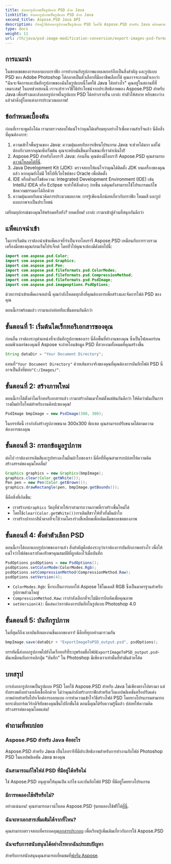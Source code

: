 ```yaml
---
title: ส่งออกรูปภาพเป็นรูปแบบ PSD ด้วย Java
linktitle: ส่งออกรูปภาพเป็นรูปแบบ PSD ด้วย Java
second_title: Aspose.PSD Java API
description: เรียนรู้วิธีส่งออกรูปภาพเป็นรูปแบบ PSD โดยใช้ Aspose.PSD สำหรับ Java พร้อมคำแนะนำง่ายๆ ทีละขั้นตอน เหมาะสำหรับนักพัฒนาและนักออกแบบกราฟิก
type: docs
weight: 11
url: /th/java/psd-image-modification-conversion/export-images-psd-format/
---
```

## การแนะนำ

ในขอบเขตของการออกแบบกราฟิก การทำงานกับรูปภาพแบบเลเยอร์ถือเป็นสิ่งสำคัญ และรูปแบบ PSD ของ Adobe Photoshop ได้กลายเป็นตัวเลือกที่มืออาชีพเลือกใช้ คุณอาจจะถามตัวเองว่า "ฉันจะจัดการและบันทึกรูปภาพของฉันในรูปแบบนี้โดยใช้ Java ได้อย่างไร" คุณอยู่ในสถานที่ที่เหมาะสม! ในบทช่วยสอนนี้ เราจะสำรวจวิธีใช้ประโยชน์จากประสิทธิภาพของ Aspose.PSD สำหรับ Java เพื่อสร้างและส่งออกรูปภาพในรูปแบบ PSD ได้อย่างราบรื่น เอาล่ะ ทำตัวให้สบาย หยิบของว่าง แล้วดำดิ่งสู่โลกแห่งการประมวลผลภาพ!

## ข้อกำหนดเบื้องต้น

ก่อนที่เราจะพูดถึงโค้ด เรามาตรวจสอบให้แน่ใจว่าคุณได้เตรียมทุกอย่างไว้เพื่อความสำเร็จแล้ว นี่คือสิ่งที่คุณต้องการ:

1. ความเข้าใจพื้นฐานของ Java: ความคุ้นเคยกับการเขียนโปรแกรม Java จะช่วยได้มาก แต่ไม่ต้องกังวลหากคุณเพิ่งเริ่มต้น คุณจะหยิบมันขึ้นมาในขณะที่เราดำเนินไป!
2.  Aspose.PSD สำหรับไลบรารี Java: ก่อนอื่น คุณต้องมีไลบรารี Aspose.PSD คุณสามารถ[ดาวน์โหลดได้ที่นี่](https://releases.aspose.com/psd/java/).
3. Java Development Kit (JDK): ตรวจสอบให้แน่ใจว่าคุณได้ติดตั้ง JDK บนเครื่องของคุณแล้ว หากคุณยังไม่มี ให้ไปที่เว็บไซต์ของ Oracle เพื่อติดตั้ง
4. IDE หรือตัวแก้ไขข้อความ: Integrated Development Environment (IDE) เช่น IntelliJ IDEA หรือ Eclipse จะทำให้สิ่งต่างๆ ง่ายขึ้น แต่คุณยังสามารถใช้โปรแกรมแก้ไขข้อความธรรมดาได้อีกด้วย
5. ความคุ้นเคยกับแนวคิดการประมวลผลภาพ: การรู้เพียงเล็กน้อยเกี่ยวกับกราฟิก โหมดสี และรูปแบบภาพจะเป็นประโยชน์

เตรียมอุปกรณ์ของคุณให้พร้อมหรือยัง? ยอดเยี่ยม! เอาล่ะ เรามาเข้าสู่ส่วนที่สนุกกันดีกว่า

## แพ็คเกจนำเข้า

ในการเริ่มต้น เราต้องนำเข้าแพ็คเกจที่จำเป็นจากไลบรารี Aspose.PSD เหมือนกับการรวบรวมเครื่องมือของคุณก่อนเริ่มโปรเจ็กต์ โดยทั่วไปคุณจะต้องมีดังต่อไปนี้:

```java
import com.aspose.psd.Color;
import com.aspose.psd.Graphics;
import com.aspose.psd.Pen;
import com.aspose.psd.fileformats.psd.ColorModes;
import com.aspose.psd.fileformats.psd.CompressionMethod;
import com.aspose.psd.fileformats.psd.PsdImage;
import com.aspose.psd.imageoptions.PsdOptions;
```

ด้วยการนำเข้าแพ็คเกจเหล่านี้ คุณกำลังโหลดทุกสิ่งที่คุณต้องการเพื่อสร้างและจัดการไฟล์ PSD ของคุณ

ตอนนี้เราพร้อมแล้ว เรามาแบ่งย่อยทีละขั้นตอนกันดีกว่า 

## ขั้นตอนที่ 1: เริ่มต้นไดเร็กทอรีเอกสารของคุณ

ก่อนอื่น เราต้องระบุตำแหน่งที่จะบันทึกรูปภาพของเรา นี่คือพื้นที่ทำงานของคุณ ซึ่งเป็นโฟลเดอร์บนคอมพิวเตอร์ของคุณที่ Aspose จะถ่ายโอนข้อมูล PSD ที่สวยงามทั้งหมดที่คุณสร้างขึ้น

```java
String dataDir = "Your Document Directory";
```
 แทนที่`"Your Document Directory"` ด้วยเส้นทางจริงของคุณที่คุณต้องการบันทึกไฟล์ PSD นี่อาจเป็นสิ่งที่ชอบ`"C:/Images/"`. 

## ขั้นตอนที่ 2: สร้างภาพใหม่

ตอนนี้เราได้ตั้งค่าไดเร็กทอรีเอกสารแล้ว เรามาสร้างอิมเมจใหม่ตั้งแต่ต้นกันดีกว่า ให้คิดว่ามันเป็นการวางผืนผ้าใบใหม่สำหรับงานศิลปะของคุณ!

```java
PsdImage bmpImage = new PsdImage(300, 300);
```
ในบรรทัดนี้ เรากำลังสร้างรูปภาพขนาด 300x300 พิกเซล คุณสามารถปรับขนาดได้ตามความต้องการของคุณ 

## ขั้นตอนที่ 3: กรอกข้อมูลรูปภาพ

ต่อไป เราต้องการเติมสีและรูปทรงลงในผืนผ้าใบของเรา นี่คือที่ที่คุณสามารถปล่อยให้ความคิดสร้างสรรค์ของคุณไหลลื่น!

```java
Graphics graphics = new Graphics(bmpImage);
graphics.clear(Color.getWhite());
Pen pen = new Pen(Color.getBrown());
graphics.drawRectangle(pen, bmpImage.getBounds());
```
นี่คือสิ่งที่เกิดขึ้น:
-  เราสร้างก`Graphics` วัตถุที่ช่วยให้เราสามารถวาดภาพที่เราสร้างขึ้นใหม่ได้
-  โดยใช้`clear(Color.getWhite())`เราเติมสีขาวให้ทั่วทั้งผืนผ้าใบ
- เราสร้างปากกาสีน้ำตาลที่จะใช้วาดโครงร่างสี่เหลี่ยมเพื่อเติมเต็มขอบเขตของภาพ

## ขั้นตอนที่ 4: ตั้งค่าตัวเลือก PSD

ตอนนี้เราได้ออกแบบรูปภาพของเราแล้ว สิ่งสำคัญคือต้องระบุว่าเราต้องการบันทึกภาพอย่างไร เพื่อให้แน่ใจว่าไฟล์ของเรายังคงรักษาคุณสมบัติที่ถูกต้องไว้เมื่อบันทึก

```java
PsdOptions psdOptions = new PsdOptions();
psdOptions.setColorMode(ColorModes.Rgb);
psdOptions.setCompressionMethod(CompressionMethod.Raw);
psdOptions.setVersion(4);
```
- `ColorModes.Rgb`: ซึ่งจะเป็นการบอกให้ Aspose ใช้โมเดลสี RGB ซึ่งเป็นมาตรฐานสำหรับรูปภาพส่วนใหญ่
- `CompressionMethod.Raw`: เรากำลังเลือกที่จะไม่มีการบีบอัดเพื่อคุณภาพ
- `setVersion(4)`: นี่แสดงว่าเราต้องการบันทึกในรูปแบบ Photoshop 4.0

## ขั้นตอนที่ 5: บันทึกรูปภาพ

ในที่สุดก็ถึงเวลาบันทึกผลงานชิ้นเอกของเรา! นี่คือที่ทุกอย่างมารวมกัน 

```java
bmpImage.save(dataDir + "ExportImageToPSD_output.psd", psdOptions);
```
 บรรทัดนี้ส่งออกรูปภาพไปยังไดเร็กทอรีที่ระบุพร้อมชื่อไฟล์`ExportImageToPSD_output.psd`- มันเหมือนกับการคลิกปุ่ม “บันทึก” ใน Photoshop มีเพียงเราเท่านั้นที่ทำมันด้วยโค้ด

## บทสรุป

การส่งออกรูปภาพเป็นรูปแบบ PSD โดยใช้ Aspose.PSD สำหรับ Java ไม่เพียงตรงไปตรงมา แต่ยังทรงพลังอย่างเหลือเชื่ออีกด้วย ไม่ว่าคุณกำลังสร้างกราฟิกสำหรับเว็บแอปพลิเคชันหรือปรับแต่งภาพถ่ายสำหรับโปรเจ็กต์การออกแบบ การทำความเข้าใจวิธีสร้างไฟล์ PSD โดยทางโปรแกรมสามารถยกระดับอาร์ตเวิร์กดิจิทัลของคุณขึ้นไปอีกขั้นได้ ตอนนี้คุณได้รับความรู้นี้แล้ว ปล่อยให้ความคิดสร้างสรรค์ของคุณโลดแล่น!

## คำถามที่พบบ่อย

### Aspose.PSD สำหรับ Java คืออะไร
Aspose.PSD สำหรับ Java เป็นไลบรารีที่มีประสิทธิภาพสำหรับการทำงานกับไฟล์ Photoshop PSD ในแอปพลิเคชัน Java ของคุณ

### ฉันสามารถแก้ไขไฟล์ PSD ที่มีอยู่ได้หรือไม่
ใช่ Aspose.PSD อนุญาตให้คุณเปิด แก้ไข และบันทึกไฟล์ PSD ที่มีอยู่โดยทางโปรแกรม

### มีการทดลองใช้ฟรีหรือไม่?
 อย่างแน่นอน! คุณสามารถดาวน์โหลด Aspose.PSD รุ่นทดลองใช้ฟรีได้[ที่นี่](https://releases.aspose.com/).

### ฉันจะหาเอกสารเพิ่มเติมได้จากที่ไหน?
 คุณสามารถตรวจสอบที่ครอบคลุม[เอกสารประกอบ](https://reference.aspose.com/psd/java/) เพื่อเรียนรู้เพิ่มเติมเกี่ยวกับการใช้ Aspose.PSD

### ฉันจะรับการสนับสนุนได้อย่างไรหากฉันประสบปัญหา
 สำหรับการสนับสนุนคุณสามารถเยี่ยมชมที่[ฟอรั่ม Aspose](https://forum.aspose.com/c/psd/34).